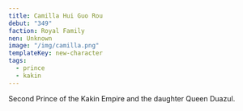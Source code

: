 ```yaml
---
title: Camilla Hui Guo Rou
debut: "349"
faction: Royal Family
nen: Unknown
image: "/img/camilla.png"
templateKey: new-character
tags:
  - prince
  - kakin
---
```


Second Prince of the Kakin Empire and the daughter Queen Duazul.
